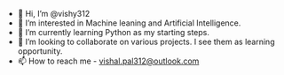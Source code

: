 - 👋 Hi, I’m @vishy312
- 👀 I’m interested in Machine leaning and Artificial Intelligence.
- 🌱 I’m currently learning Python as my starting steps.
- 💞️ I’m looking to collaborate on various projects. I see them as learning opportunity.
- 📫 How to reach me - vishal.pal312@outlook.com

<!---
vishy312/vishy312 is a ✨ special ✨ repository because its `README.md` (this file) appears on your GitHub profile.
You can click the Preview link to take a look at your changes.
--->
